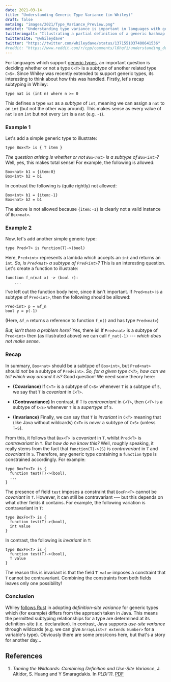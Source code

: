 ```yaml
---
date: 2021-03-14
title: "Understanding Generic Type Variance (in Whiley)"
draft: false
metaimg: "images/2021/Type_Variance_Preview.png"
metatxt: "Understanding type variance is important in languages with generic types.  So, I thought I'd take a look at this."
twitterimgalt: "Illustrating a partial definition of a generic hashmap."
twittersite: "@whileydave"
twitter: "https://twitter.com/whileydave/status/1371551037400641536"
#reddit: "https://www.reddit.com/r/cpp/comments/l6hqfi/understanding_deadlock_detection_in_abseil/"
---
```


For languages which support [generic
types](https://en.wikipedia.org/wiki/Parametric_polymorphism), an
important question is deciding whether or not a type `C<T>` is a
_subtype_ of another related type `C<S>`.  Since Whiley was recently
extended to support generic types, its interesting to think about how
this was handled.  Firstly, let's recap subtyping in Whiley:

```[whiley]
type nat is (int n) where n >= 0
```
This defines a type `nat` as a _subtype_ of `int`, meaning we can assign a `nat` to an `int` (but not the other way around).  This makes sense as every value of `nat` is an `int` but not every `int` is a `nat` (e.g. `-1`).

### Example 1
Let's add a simple generic type to illustrate:

```
type Box<T> is { T item }
```

_The question arising is whether or not `Box<nat>` is a subtype of `Box<int>`?_ Well, yes, this makes total sense!  For example, the following is allowed:

```
Box<nat> b1 = {item:0}
Box<int> b2 = b1
```

In contrast the following is (quite rightly) not allowed:

```
Box<int> b1 = {item:-1}
Box<nat> b2 = b1
```

The above is not allowed because `{item:-1}` is clearly not a valid instance of `Box<nat>`.

### Example 2

Now, let's add another simple generic type:

```
type Pred<T> is function(T)->(bool)
```

Here, `Pred<int>` represents a lambda which accepts an `int` and
returns an `int`.  _So, is `Pred<nat>` a subtype of `Pred<int>`?_  This is an interesting question.  Let's create a function to illustrate:

```
function f_n(nat x) -> (bool r):
    ...
```

I've left out the function body here, since it isn't important.  If `Pred<nat>` is a subtype of `Pred<int>`, then the following should be allowed:

```
Pred<int> p = &f_n
bool y = p(-1)
```

(Here, `&f_n` returns a reference to function `f_n()` and has type `Pred<nat>`) 

_But, isn't there a problem here?_  Yes, there is!  If `Pred<nat>` is a subtype of `Pred<int>` then (as illustrated above) we can call `f_nat(-1)` --- _which does not make sense_.

### Recap

In summary, `Box<nat>` should be a subtype of `Box<int>`, but `Pred<nat>` should *not* be a subtype of `Pred<int>`.  _So, for a given type `C<T>`, how can we tell which way around it is?_  Good question! We need some theory here:

   * **(Covariance)** If `C<T>` is a subtype of `C<S>` whenever `T` is
a subtype of `S`, we say that `T` is _covariant_ in `C<T>`.

   * **(Contravariance)** In
contrast, if `T` is _contravariant_ in `C<T>`, then `C<T>` is a
subtype of `C<S>` whenever `T` is a _supertype_ of `S`.

   * **(Invariance)** Finally, we can say that `T` is _invariant_ in
`C<T>` meaning that (like Java without wildcards) `C<T>` is _never_ a
subtype of `C<S>` (unless `T=S`).

From this, it follows that `Box<T>` is _covariant_ in `T`, whilst `Pred<T>` is _contravariant_ in `T`.  _But how do we know this?_  Well, roughly speaking, it really stems from the fact that `function(T)->(S)` is _contravariant_ in `T` and _covariant_ in `S`.  Therefore, any generic type containing a `function` type is constrained accordingly.  For example:

```
type BoxFn<T> is {
  function test(T)->(bool),
  ...
}
```
The presence of field `test` imposes a constraint that `BoxFn<T>` cannot be _covariant_ in `T`.  However, it can still be contravariant --- but this depends on what other fields it contains.  For example, the following variation is contravariant in `T`:
```
type BoxFn<T> is {
  function test(T)->(bool),
  int value
}
```
In contrast, the following is _invariant_ in `T`:
```
type BoxFn<T> is {
  function test(T)->(bool),
  T value
}
```
The reason this is invariant is that the field `T value` imposes a constraint that `T` cannot be contravariant.  Combining the constraints from both fields leaves only one possibility!

### Conclusion

Whiley [follows
Rust](https://rustc-dev-guide.rust-lang.org/variance.html) in adopting
_definition-site variance_ for generic types which (for example)
differs from the approach taken in Java.  This means the permitted
subtyping relationships for a type are determined at its
definition-site (i.e. declaration).  In contrast, Java supports
*use-site variance* through wildcards (e.g. we can give `ArrayList<?
extends Number>` for a variable's type).  Obviously there are some
pros/cons here, but that's a story for another day...

## References

   1. _Taming the Wildcards: Combining Definition and Use-Site Variance_, J. Altidor, S. Huang and Y Smaragdakis.  In _PLDI'11_.  [PDF](https://yanniss.github.io/variance-pldi11.pdf)


